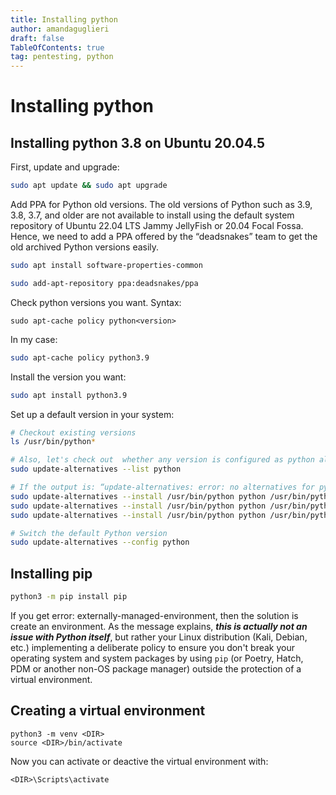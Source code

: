 ```yaml
---
title: Installing python
author: amandaguglieri
draft: false
TableOfContents: true
tag: pentesting, python
---
```


# Installing python


## Installing python 3.8 on Ubuntu 20.04.5

First, update and upgrade:

```bash
sudo apt update && sudo apt upgrade
```

Add PPA for Python old versions. The old versions of Python such as 3.9, 3.8, 3.7, and older are not available to install using the default system repository of Ubuntu 22.04 LTS Jammy JellyFish or 20.04 Focal Fossa. Hence, we need to add a PPA offered by the “deadsnakes” team to get the old archived Python versions easily.

```bash
sudo apt install software-properties-common
```

```bash
sudo add-apt-repository ppa:deadsnakes/ppa
```

Check python versions you want. Syntax:

```
sudo apt-cache policy python<version>
```

In my case:

```bash
sudo apt-cache policy python3.9
```

Install the version you want:

```bash
sudo apt install python3.9
```

Set up a default version in your system:

```bash
# Checkout existing versions
ls /usr/bin/python*

# Also, let's check out  whether any version is configured as python alternatives or not. For that run:
sudo update-alternatives --list python

# If the output is: “update-alternatives: error: no alternatives for python”. Then it means there are no alternatives that have been configured, hence let’s do some:
sudo update-alternatives --install /usr/bin/python python /usr/bin/python3.9 1
sudo update-alternatives --install /usr/bin/python python /usr/bin/python3.10 2
sudo update-alternatives --install /usr/bin/python python /usr/bin/python3.8 3

# Switch the default Python version 
sudo update-alternatives --config python
```

## Installing pip

```bash
python3 -m pip install pip
```

 If you get error: externally-managed-environment, then the solution is create an environment. As the message explains, _**this is actually not an issue with Python itself**_, but rather your Linux distribution (Kali, Debian, etc.) implementing a deliberate policy to ensure you don't break your operating system and system packages by using `pip` (or Poetry, Hatch, PDM or another non-OS package manager) outside the protection of a virtual environment.

## Creating a virtual environment

```
python3 -m venv <DIR>
source <DIR>/bin/activate
```

Now you can activate or deactive the virtual environment with:

```
<DIR>\Scripts\activate
```